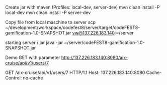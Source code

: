 

Create jar with maven (Profiles: local-dev, server-dev)
mvn clean install -P local-dev
mvn clean install -P server-dev

Copy file from local maschine to server
scp ~/development/workspace/codefest8/server/target/codeFEST8-gamification-1.0-SNAPSHOT.jar vw@137.226.183.140:~/server

starting server / jar
java -jar ~/server/codeFEST8-gamification-1.0-SNAPSHOT.jar


Demo GET with parameter
http://137.226.183.140:8080/aix-cruise/api/v1/users/7

GET /aix-cruise/api/v1/users/7 HTTP/1.1
Host: 137.226.183.140:8080
Cache-Control: no-cache